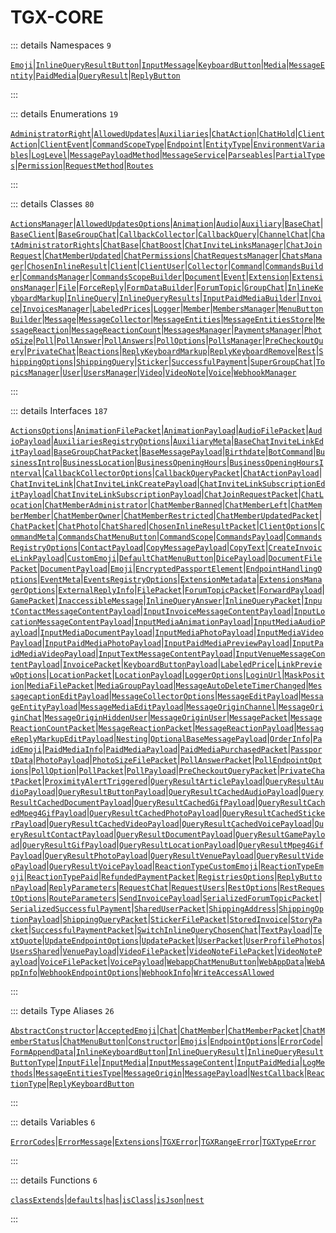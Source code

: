 # TGX-CORE

::: details Namespaces `9`

[`Emoji`](./namespaces/Emoji/README.md)|[`InlineQueryResultButton`](./namespaces/InlineQueryResultButton/README.md)|[`InputMessage`](./namespaces/InputMessage/README.md)|[`KeyboardButton`](./namespaces/KeyboardButton/README.md)|[`Media`](./namespaces/Media/README.md)|[`MessageEntity`](./namespaces/MessageEntity/README.md)|[`PaidMedia`](./namespaces/PaidMedia/README.md)|[`QueryResult`](./namespaces/QueryResult/README.md)|[`ReplyButton`](./namespaces/ReplyButton/README.md)

:::

::: details Enumerations `19`

[`AdministratorRight`](./enumerations/AdministratorRight.md)|[`AllowedUpdates`](./enumerations/AllowedUpdates.md)|[`Auxiliaries`](./enumerations/Auxiliaries.md)|[`ChatAction`](./enumerations/ChatAction.md)|[`ChatHold`](./enumerations/ChatHold.md)|[`ClientAction`](./enumerations/ClientAction.md)|[`ClientEvent`](./enumerations/ClientEvent.md)|[`CommandScopeType`](./enumerations/CommandScopeType.md)|[`Endpoint`](./enumerations/Endpoint.md)|[`EntityType`](./enumerations/EntityType.md)|[`EnvironmentVariables`](./enumerations/EnvironmentVariables.md)|[`LogLevel`](./enumerations/LogLevel.md)|[`MessagePayloadMethod`](./enumerations/MessagePayloadMethod.md)|[`MessageService`](./enumerations/MessageService.md)|[`Parseables`](./enumerations/Parseables.md)|[`PartialTypes`](./enumerations/PartialTypes.md)|[`Permission`](./enumerations/Permission.md)|[`RequestMethod`](./enumerations/RequestMethod.md)|[`Routes`](./enumerations/Routes.md)

:::

::: details Classes `80`

[`ActionsManager`](./classes/ActionsManager.md)|[`AllowedUpdatesOptions`](./classes/AllowedUpdatesOptions.md)|[`Animation`](./classes/Animation.md)|[`Audio`](./classes/Audio.md)|[`Auxiliary`](./classes/Auxiliary.md)|[`BaseChat`](./classes/BaseChat.md)|[`BaseClient`](./classes/BaseClient.md)|[`BaseGroupChat`](./classes/BaseGroupChat.md)|[`CallbackCollector`](./classes/CallbackCollector.md)|[`CallbackQuery`](./classes/CallbackQuery.md)|[`ChannelChat`](./classes/ChannelChat.md)|[`ChatAdministratorRights`](./classes/ChatAdministratorRights.md)|[`ChatBase`](./classes/ChatBase.md)|[`ChatBoost`](./classes/ChatBoost.md)|[`ChatInviteLinksManager`](./classes/ChatInviteLinksManager.md)|[`ChatJoinRequest`](./classes/ChatJoinRequest.md)|[`ChatMemberUpdated`](./classes/ChatMemberUpdated.md)|[`ChatPermissions`](./classes/ChatPermissions.md)|[`ChatRequestsManager`](./classes/ChatRequestsManager.md)|[`ChatsManager`](./classes/ChatsManager.md)|[`ChosenInlineResult`](./classes/ChosenInlineResult.md)|[`Client`](./classes/Client.md)|[`ClientUser`](./classes/ClientUser.md)|[`Collector`](./classes/Collector.md)|[`Command`](./classes/Command.md)|[`CommandsBuilder`](./classes/CommandsBuilder.md)|[`CommandsManager`](./classes/CommandsManager.md)|[`CommandsScopeBuilder`](./classes/CommandsScopeBuilder.md)|[`Document`](./classes/Document.md)|[`Event`](./classes/Event.md)|[`Extension`](./classes/Extension.md)|[`ExtensionsManager`](./classes/ExtensionsManager.md)|[`File`](./classes/File.md)|[`ForceReply`](./classes/ForceReply.md)|[`FormDataBuilder`](./classes/FormDataBuilder.md)|[`ForumTopic`](./classes/ForumTopic.md)|[`GroupChat`](./classes/GroupChat.md)|[`InlineKeyboardMarkup`](./classes/InlineKeyboardMarkup.md)|[`InlineQuery`](./classes/InlineQuery.md)|[`InlineQueryResults`](./classes/InlineQueryResults.md)|[`InputPaidMediaBuilder`](./classes/InputPaidMediaBuilder.md)|[`Invoice`](./classes/Invoice.md)|[`InvoicesManager`](./classes/InvoicesManager.md)|[`LabeledPrices`](./classes/LabeledPrices.md)|[`Logger`](./classes/Logger.md)|[`Member`](./classes/Member.md)|[`MembersManager`](./classes/MembersManager.md)|[`MenuButtonBuilder`](./classes/MenuButtonBuilder.md)|[`Message`](./classes/Message.md)|[`MessageCollector`](./classes/MessageCollector.md)|[`MessageEntities`](./classes/MessageEntities.md)|[`MessageEntitiesStore`](./classes/MessageEntitiesStore.md)|[`MessageReaction`](./classes/MessageReaction.md)|[`MessageReactionCount`](./classes/MessageReactionCount.md)|[`MessagesManager`](./classes/MessagesManager.md)|[`PaymentsManager`](./classes/PaymentsManager.md)|[`PhotoSize`](./classes/PhotoSize.md)|[`Poll`](./classes/Poll.md)|[`PollAnswer`](./classes/PollAnswer.md)|[`PollAnswers`](./classes/PollAnswers.md)|[`PollOptions`](./classes/PollOptions.md)|[`PollsManager`](./classes/PollsManager.md)|[`PreCheckoutQuery`](./classes/PreCheckoutQuery.md)|[`PrivateChat`](./classes/PrivateChat.md)|[`Reactions`](./classes/Reactions.md)|[`ReplyKeyboardMarkup`](./classes/ReplyKeyboardMarkup.md)|[`ReplyKeyboardRemove`](./classes/ReplyKeyboardRemove.md)|[`Rest`](./classes/Rest.md)|[`ShippingOptions`](./classes/ShippingOptions.md)|[`ShippingQuery`](./classes/ShippingQuery.md)|[`Sticker`](./classes/Sticker.md)|[`SuccessfulPayment`](./classes/SuccessfulPayment.md)|[`SuperGroupChat`](./classes/SuperGroupChat.md)|[`TopicsManager`](./classes/TopicsManager.md)|[`User`](./classes/User.md)|[`UsersManager`](./classes/UsersManager.md)|[`Video`](./classes/Video.md)|[`VideoNote`](./classes/VideoNote.md)|[`Voice`](./classes/Voice.md)|[`WebhookManager`](./classes/WebhookManager.md)

:::

::: details Interfaces `187`

[`ActionsOptions`](./interfaces/ActionsOptions.md)|[`AnimationFilePacket`](./interfaces/AnimationFilePacket.md)|[`AnimationPayload`](./interfaces/AnimationPayload.md)|[`AudioFilePacket`](./interfaces/AudioFilePacket.md)|[`AudioPayload`](./interfaces/AudioPayload.md)|[`AuxiliariesRegistryOptions`](./interfaces/AuxiliariesRegistryOptions.md)|[`AuxiliaryMeta`](./interfaces/AuxiliaryMeta.md)|[`BaseChatInviteLinkEditPayload`](./interfaces/BaseChatInviteLinkEditPayload.md)|[`BaseGroupChatPacket`](./interfaces/BaseGroupChatPacket.md)|[`BaseMessagePayload`](./interfaces/BaseMessagePayload.md)|[`Birthdate`](./interfaces/Birthdate.md)|[`BotCommand`](./interfaces/BotCommand.md)|[`BusinessIntro`](./interfaces/BusinessIntro.md)|[`BusinessLocation`](./interfaces/BusinessLocation.md)|[`BusinessOpeningHours`](./interfaces/BusinessOpeningHours.md)|[`BusinessOpeningHoursInterval`](./interfaces/BusinessOpeningHoursInterval.md)|[`CallbackCollectorOptions`](./interfaces/CallbackCollectorOptions.md)|[`CallbackQueryPacket`](./interfaces/CallbackQueryPacket.md)|[`ChatActionPayload`](./interfaces/ChatActionPayload.md)|[`ChatInviteLink`](./interfaces/ChatInviteLink.md)|[`ChatInviteLinkCreatePayload`](./interfaces/ChatInviteLinkCreatePayload.md)|[`ChatInviteLinkSubscriptionEditPayload`](./interfaces/ChatInviteLinkSubscriptionEditPayload.md)|[`ChatInviteLinkSubscriptionPayload`](./interfaces/ChatInviteLinkSubscriptionPayload.md)|[`ChatJoinRequestPacket`](./interfaces/ChatJoinRequestPacket.md)|[`ChatLocation`](./interfaces/ChatLocation.md)|[`ChatMemberAdministrator`](./interfaces/ChatMemberAdministrator.md)|[`ChatMemberBanned`](./interfaces/ChatMemberBanned.md)|[`ChatMemberLeft`](./interfaces/ChatMemberLeft.md)|[`ChatMemberMember`](./interfaces/ChatMemberMember.md)|[`ChatMemberOwner`](./interfaces/ChatMemberOwner.md)|[`ChatMemberRestricted`](./interfaces/ChatMemberRestricted.md)|[`ChatMemberUpdatedPacket`](./interfaces/ChatMemberUpdatedPacket.md)|[`ChatPacket`](./interfaces/ChatPacket.md)|[`ChatPhoto`](./interfaces/ChatPhoto.md)|[`ChatShared`](./interfaces/ChatShared.md)|[`ChosenInlineResultPacket`](./interfaces/ChosenInlineResultPacket.md)|[`ClientOptions`](./interfaces/ClientOptions.md)|[`CommandMeta`](./interfaces/CommandMeta.md)|[`CommandsChatMenuButton`](./interfaces/CommandsChatMenuButton.md)|[`CommandScope`](./interfaces/CommandScope.md)|[`CommandsPayload`](./interfaces/CommandsPayload.md)|[`CommandsRegistryOptions`](./interfaces/CommandsRegistryOptions.md)|[`ContactPayload`](./interfaces/ContactPayload.md)|[`CopyMessagePayload`](./interfaces/CopyMessagePayload.md)|[`CopyText`](./interfaces/CopyText.md)|[`CreateInvoiceLinkPayload`](./interfaces/CreateInvoiceLinkPayload.md)|[`CustomEmoji`](./interfaces/CustomEmoji.md)|[`DefaultChatMenuButton`](./interfaces/DefaultChatMenuButton.md)|[`DicePayload`](./interfaces/DicePayload.md)|[`DocumentFilePacket`](./interfaces/DocumentFilePacket.md)|[`DocumentPayload`](./interfaces/DocumentPayload.md)|[`Emoji`](./interfaces/Emoji.md)|[`EncryptedPassportElement`](./interfaces/EncryptedPassportElement.md)|[`EndpointHandlingOptions`](./interfaces/EndpointHandlingOptions.md)|[`EventMeta`](./interfaces/EventMeta.md)|[`EventsRegistryOptions`](./interfaces/EventsRegistryOptions.md)|[`ExtensionMetadata`](./interfaces/ExtensionMetadata.md)|[`ExtensionsManagerOptions`](./interfaces/ExtensionsManagerOptions.md)|[`ExternalReplyInfo`](./interfaces/ExternalReplyInfo.md)|[`FilePacket`](./interfaces/FilePacket.md)|[`ForumTopicPacket`](./interfaces/ForumTopicPacket.md)|[`ForwardPayload`](./interfaces/ForwardPayload.md)|[`GamePacket`](./interfaces/GamePacket.md)|[`InaccessibleMessage`](./interfaces/InaccessibleMessage.md)|[`InlineQueryAnswer`](./interfaces/InlineQueryAnswer.md)|[`InlineQueryPacket`](./interfaces/InlineQueryPacket.md)|[`InputContactMessageContentPayload`](./interfaces/InputContactMessageContentPayload.md)|[`InputInvoiceMessageContentPayload`](./interfaces/InputInvoiceMessageContentPayload.md)|[`InputLocationMessageContentPayload`](./interfaces/InputLocationMessageContentPayload.md)|[`InputMediaAnimationPayload`](./interfaces/InputMediaAnimationPayload.md)|[`InputMediaAudioPayload`](./interfaces/InputMediaAudioPayload.md)|[`InputMediaDocumentPayload`](./interfaces/InputMediaDocumentPayload.md)|[`InputMediaPhotoPayload`](./interfaces/InputMediaPhotoPayload.md)|[`InputMediaVideoPayload`](./interfaces/InputMediaVideoPayload.md)|[`InputPaidMediaPhotoPayload`](./interfaces/InputPaidMediaPhotoPayload.md)|[`InputPaidMediaPreviewPayload`](./interfaces/InputPaidMediaPreviewPayload.md)|[`InputPaidMediaVideoPayload`](./interfaces/InputPaidMediaVideoPayload.md)|[`InputTextMessageContentPayload`](./interfaces/InputTextMessageContentPayload.md)|[`InputVenueMessageContentPayload`](./interfaces/InputVenueMessageContentPayload.md)|[`InvoicePacket`](./interfaces/InvoicePacket.md)|[`KeyboardButtonPayload`](./interfaces/KeyboardButtonPayload.md)|[`LabeledPrice`](./interfaces/LabeledPrice.md)|[`LinkPreviewOptions`](./interfaces/LinkPreviewOptions.md)|[`LocationPacket`](./interfaces/LocationPacket.md)|[`LocationPayload`](./interfaces/LocationPayload.md)|[`LoggerOptions`](./interfaces/LoggerOptions.md)|[`LoginUrl`](./interfaces/LoginUrl.md)|[`MaskPosition`](./interfaces/MaskPosition.md)|[`MediaFilePacket`](./interfaces/MediaFilePacket.md)|[`MediaGroupPayload`](./interfaces/MediaGroupPayload.md)|[`MessageAutoDeleteTimerChanged`](./interfaces/MessageAutoDeleteTimerChanged.md)|[`MessagecaptionEditPayload`](./interfaces/MessagecaptionEditPayload.md)|[`MessageCollectorOptions`](./interfaces/MessageCollectorOptions.md)|[`MessageEditPayload`](./interfaces/MessageEditPayload.md)|[`MessageEntityPayload`](./interfaces/MessageEntityPayload.md)|[`MessageMediaEditPayload`](./interfaces/MessageMediaEditPayload.md)|[`MessageOriginChannel`](./interfaces/MessageOriginChannel.md)|[`MessageOriginChat`](./interfaces/MessageOriginChat.md)|[`MessageOriginHiddenUser`](./interfaces/MessageOriginHiddenUser.md)|[`MessageOriginUser`](./interfaces/MessageOriginUser.md)|[`MessagePacket`](./interfaces/MessagePacket.md)|[`MessageReactionCountPacket`](./interfaces/MessageReactionCountPacket.md)|[`MessageReactionPacket`](./interfaces/MessageReactionPacket.md)|[`MessageReactionPayload`](./interfaces/MessageReactionPayload.md)|[`MessageReplyMarkupEditPayload`](./interfaces/MessageReplyMarkupEditPayload.md)|[`Nesting`](./interfaces/Nesting.md)|[`OptionalBaseMessagePayload`](./interfaces/OptionalBaseMessagePayload.md)|[`OrderInfo`](./interfaces/OrderInfo.md)|[`PaidEmoji`](./interfaces/PaidEmoji.md)|[`PaidMediaInfo`](./interfaces/PaidMediaInfo.md)|[`PaidMediaPayload`](./interfaces/PaidMediaPayload.md)|[`PaidMediaPurchasedPacket`](./interfaces/PaidMediaPurchasedPacket.md)|[`PassportData`](./interfaces/PassportData.md)|[`PhotoPayload`](./interfaces/PhotoPayload.md)|[`PhotoSizeFilePacket`](./interfaces/PhotoSizeFilePacket.md)|[`PollAnswerPacket`](./interfaces/PollAnswerPacket.md)|[`PollEndpointOptions`](./interfaces/PollEndpointOptions.md)|[`PollOption`](./interfaces/PollOption.md)|[`PollPacket`](./interfaces/PollPacket.md)|[`PollPayload`](./interfaces/PollPayload.md)|[`PreCheckoutQueryPacket`](./interfaces/PreCheckoutQueryPacket.md)|[`PrivateChatPacket`](./interfaces/PrivateChatPacket.md)|[`ProximityAlertTriggered`](./interfaces/ProximityAlertTriggered.md)|[`QueryResultArticlePayload`](./interfaces/QueryResultArticlePayload.md)|[`QueryResultAudioPayload`](./interfaces/QueryResultAudioPayload.md)|[`QueryResultButtonPayload`](./interfaces/QueryResultButtonPayload.md)|[`QueryResultCachedAudioPayload`](./interfaces/QueryResultCachedAudioPayload.md)|[`QueryResultCachedDocumentPayload`](./interfaces/QueryResultCachedDocumentPayload.md)|[`QueryResultCachedGifPayload`](./interfaces/QueryResultCachedGifPayload.md)|[`QueryResultCachedMpeg4GifPayload`](./interfaces/QueryResultCachedMpeg4GifPayload.md)|[`QueryResultCachedPhotoPayload`](./interfaces/QueryResultCachedPhotoPayload.md)|[`QueryResultCachedStickerPayload`](./interfaces/QueryResultCachedStickerPayload.md)|[`QueryResultCachedVideoPayload`](./interfaces/QueryResultCachedVideoPayload.md)|[`QueryResultCachedVoicePayload`](./interfaces/QueryResultCachedVoicePayload.md)|[`QueryResultContactPayload`](./interfaces/QueryResultContactPayload.md)|[`QueryResultDocumentPayload`](./interfaces/QueryResultDocumentPayload.md)|[`QueryResultGamePayload`](./interfaces/QueryResultGamePayload.md)|[`QueryResultGifPayload`](./interfaces/QueryResultGifPayload.md)|[`QueryResultLocationPayload`](./interfaces/QueryResultLocationPayload.md)|[`QueryResultMpeg4GifPayload`](./interfaces/QueryResultMpeg4GifPayload.md)|[`QueryResultPhotoPayload`](./interfaces/QueryResultPhotoPayload.md)|[`QueryResultVenuePayload`](./interfaces/QueryResultVenuePayload.md)|[`QueryResultVideoPayload`](./interfaces/QueryResultVideoPayload.md)|[`QueryResultVoicePayload`](./interfaces/QueryResultVoicePayload.md)|[`ReactionTypeCustomEmoji`](./interfaces/ReactionTypeCustomEmoji.md)|[`ReactionTypeEmoji`](./interfaces/ReactionTypeEmoji.md)|[`ReactionTypePaid`](./interfaces/ReactionTypePaid.md)|[`RefundedPaymentPacket`](./interfaces/RefundedPaymentPacket.md)|[`RegistriesOptions`](./interfaces/RegistriesOptions.md)|[`ReplyButtonPayload`](./interfaces/ReplyButtonPayload.md)|[`ReplyParameters`](./interfaces/ReplyParameters.md)|[`RequestChat`](./interfaces/RequestChat.md)|[`RequestUsers`](./interfaces/RequestUsers.md)|[`RestOptions`](./interfaces/RestOptions.md)|[`RestRequestOptions`](./interfaces/RestRequestOptions.md)|[`RouteParameters`](./interfaces/RouteParameters.md)|[`SendInvoicePayload`](./interfaces/SendInvoicePayload.md)|[`SerializedForumTopicPacket`](./interfaces/SerializedForumTopicPacket.md)|[`SerializedSuccessfulPayment`](./interfaces/SerializedSuccessfulPayment.md)|[`SharedUserPacket`](./interfaces/SharedUserPacket.md)|[`ShippingAddress`](./interfaces/ShippingAddress.md)|[`ShippingOptionPayload`](./interfaces/ShippingOptionPayload.md)|[`ShippingQueryPacket`](./interfaces/ShippingQueryPacket.md)|[`StickerFilePacket`](./interfaces/StickerFilePacket.md)|[`StoredInvoice`](./interfaces/StoredInvoice.md)|[`StoryPacket`](./interfaces/StoryPacket.md)|[`SuccessfulPaymentPacket`](./interfaces/SuccessfulPaymentPacket.md)|[`SwitchInlineQueryChosenChat`](./interfaces/SwitchInlineQueryChosenChat.md)|[`TextPayload`](./interfaces/TextPayload.md)|[`TextQuote`](./interfaces/TextQuote.md)|[`UpdateEndpointOptions`](./interfaces/UpdateEndpointOptions.md)|[`UpdatePacket`](./interfaces/UpdatePacket.md)|[`UserPacket`](./interfaces/UserPacket.md)|[`UserProfilePhotos`](./interfaces/UserProfilePhotos.md)|[`UsersShared`](./interfaces/UsersShared.md)|[`VenuePayload`](./interfaces/VenuePayload.md)|[`VideoFilePacket`](./interfaces/VideoFilePacket.md)|[`VideoNoteFilePacket`](./interfaces/VideoNoteFilePacket.md)|[`VideoNotePayload`](./interfaces/VideoNotePayload.md)|[`VoiceFilePacket`](./interfaces/VoiceFilePacket.md)|[`VoicePayload`](./interfaces/VoicePayload.md)|[`WebappChatMenuButton`](./interfaces/WebappChatMenuButton.md)|[`WebAppData`](./interfaces/WebAppData.md)|[`WebAppInfo`](./interfaces/WebAppInfo.md)|[`WebhookEndpointOptions`](./interfaces/WebhookEndpointOptions.md)|[`WebhookInfo`](./interfaces/WebhookInfo.md)|[`WriteAccessAllowed`](./interfaces/WriteAccessAllowed.md)

:::

::: details Type Aliases `26`

[`AbstractConstructor`](./type-aliases/AbstractConstructor.md)|[`AcceptedEmoji`](./type-aliases/AcceptedEmoji.md)|[`Chat`](./type-aliases/Chat.md)|[`ChatMember`](./type-aliases/ChatMember.md)|[`ChatMemberPacket`](./type-aliases/ChatMemberPacket.md)|[`ChatMemberStatus`](./type-aliases/ChatMemberStatus.md)|[`ChatMenuButton`](./type-aliases/ChatMenuButton.md)|[`Constructor`](./type-aliases/Constructor.md)|[`Emojis`](./type-aliases/Emojis.md)|[`EndpointOptions`](./type-aliases/EndpointOptions.md)|[`ErrorCode`](./type-aliases/ErrorCode.md)|[`FormAppendData`](./type-aliases/FormAppendData.md)|[`InlineKeyboardButton`](./type-aliases/InlineKeyboardButton.md)|[`InlineQueryResult`](./type-aliases/InlineQueryResult.md)|[`InlineQueryResultButtonType`](./type-aliases/InlineQueryResultButtonType.md)|[`InputFile`](./type-aliases/InputFile.md)|[`InputMedia`](./type-aliases/InputMedia.md)|[`InputMessageContent`](./type-aliases/InputMessageContent.md)|[`InputPaidMedia`](./type-aliases/InputPaidMedia.md)|[`LogMethods`](./type-aliases/LogMethods.md)|[`MessageEntitiesType`](./type-aliases/MessageEntitiesType.md)|[`MessageOrigin`](./type-aliases/MessageOrigin.md)|[`MessagePayload`](./type-aliases/MessagePayload.md)|[`NestCallback`](./type-aliases/NestCallback.md)|[`ReactionType`](./type-aliases/ReactionType.md)|[`ReplyKeyboardButton`](./type-aliases/ReplyKeyboardButton.md)

:::

::: details Variables `6`

[`ErrorCodes`](./variables/ErrorCodes.md)|[`ErrorMessage`](./variables/ErrorMessage.md)|[`Extensions`](./variables/Extensions.md)|[`TGXError`](./variables/TGXError.md)|[`TGXRangeError`](./variables/TGXRangeError.md)|[`TGXTypeError`](./variables/TGXTypeError.md)

:::

::: details Functions `6`

[`classExtends`](./functions/classExtends.md)|[`defaults`](./functions/defaults.md)|[`has`](./functions/has.md)|[`isClass`](./functions/isClass.md)|[`isJson`](./functions/isJson.md)|[`nest`](./functions/nest.md)

:::
